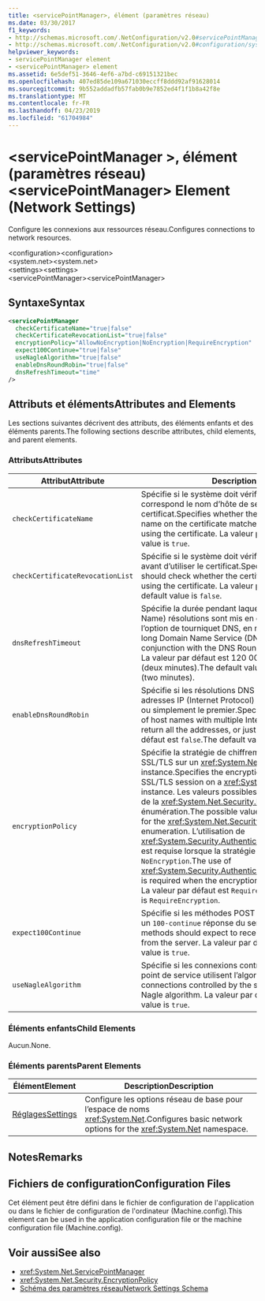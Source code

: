 ```yaml
---
title: <servicePointManager>, élément (paramètres réseau)
ms.date: 03/30/2017
f1_keywords:
- http://schemas.microsoft.com/.NetConfiguration/v2.0#servicePointManager
- http://schemas.microsoft.com/.NetConfiguration/v2.0#configuration/system.net/settings/servicePointManager
helpviewer_keywords:
- servicePointManager element
- <servicePointManager> element
ms.assetid: 6e5def51-3646-4ef6-a7bd-c69151321bec
ms.openlocfilehash: 407ed85de109a671030eccff8ddd92af91628014
ms.sourcegitcommit: 9b552addadfb57fab0b9e7852ed4f1f1b8a42f8e
ms.translationtype: MT
ms.contentlocale: fr-FR
ms.lasthandoff: 04/23/2019
ms.locfileid: "61704984"
---
```

# <a name="servicepointmanager-element-network-settings"></a><span data-ttu-id="f88fd-102">\<servicePointManager >, élément (paramètres réseau)</span><span class="sxs-lookup"><span data-stu-id="f88fd-102">\<servicePointManager> Element (Network Settings)</span></span>
<span data-ttu-id="f88fd-103">Configure les connexions aux ressources réseau.</span><span class="sxs-lookup"><span data-stu-id="f88fd-103">Configures connections to network resources.</span></span>  
  
 <span data-ttu-id="f88fd-104">\<configuration></span><span class="sxs-lookup"><span data-stu-id="f88fd-104">\<configuration></span></span>  
<span data-ttu-id="f88fd-105">\<system.net></span><span class="sxs-lookup"><span data-stu-id="f88fd-105">\<system.net></span></span>  
<span data-ttu-id="f88fd-106">\<settings></span><span class="sxs-lookup"><span data-stu-id="f88fd-106">\<settings></span></span>  
<span data-ttu-id="f88fd-107">\<servicePointManager></span><span class="sxs-lookup"><span data-stu-id="f88fd-107">\<servicePointManager></span></span>  
  
## <a name="syntax"></a><span data-ttu-id="f88fd-108">Syntaxe</span><span class="sxs-lookup"><span data-stu-id="f88fd-108">Syntax</span></span>  
  
```xml  
<servicePointManager  
  checkCertificateName="true|false"  
  checkCertificateRevocationList="true|false"  
  encryptionPolicy="AllowNoEncryption|NoEncryption|RequireEncryption"  
  expect100Continue="true|false"  
  useNagleAlgorithm="true|false"  
  enableDnsRoundRobin="true|false"  
  dnsRefreshTimeout="time"  
/>  
```  
  
## <a name="attributes-and-elements"></a><span data-ttu-id="f88fd-109">Attributs et éléments</span><span class="sxs-lookup"><span data-stu-id="f88fd-109">Attributes and Elements</span></span>  
 <span data-ttu-id="f88fd-110">Les sections suivantes décrivent des attributs, des éléments enfants et des éléments parents.</span><span class="sxs-lookup"><span data-stu-id="f88fd-110">The following sections describe attributes, child elements, and parent elements.</span></span>  
  
### <a name="attributes"></a><span data-ttu-id="f88fd-111">Attributs</span><span class="sxs-lookup"><span data-stu-id="f88fd-111">Attributes</span></span>  
  
|<span data-ttu-id="f88fd-112">**Attribut**</span><span class="sxs-lookup"><span data-stu-id="f88fd-112">**Attribute**</span></span>|<span data-ttu-id="f88fd-113">**Description**</span><span class="sxs-lookup"><span data-stu-id="f88fd-113">**Description**</span></span>|  
|-------------------|---------------------|  
|`checkCertificateName`|<span data-ttu-id="f88fd-114">Spécifie si le système doit vérifier que le nom du certificat correspond le nom d’hôte de serveur avant d’utiliser le certificat.</span><span class="sxs-lookup"><span data-stu-id="f88fd-114">Specifies whether the system should verify that the name on the certificate matches the server host name before using the certificate.</span></span> <span data-ttu-id="f88fd-115">La valeur par défaut est `true`.</span><span class="sxs-lookup"><span data-stu-id="f88fd-115">The default value is `true`.</span></span>|  
|`checkCertificateRevocationList`|<span data-ttu-id="f88fd-116">Spécifie si le système doit vérifier si le certificat a été révoqué avant d’utiliser le certificat.</span><span class="sxs-lookup"><span data-stu-id="f88fd-116">Specifies whether the system should check whether the certificate has been revoked before using the certificate.</span></span> <span data-ttu-id="f88fd-117">La valeur par défaut est `false`.</span><span class="sxs-lookup"><span data-stu-id="f88fd-117">The default value is `false`.</span></span>|  
|`dnsRefreshTimeout`|<span data-ttu-id="f88fd-118">Spécifie la durée pendant laquelle Service DNS (Domain Name) résolutions sont mis en cache en conjonction avec l’option de tourniquet DNS, en millisecondes.</span><span class="sxs-lookup"><span data-stu-id="f88fd-118">Specifies how long Domain Name Service (DNS) resolutions are cached in conjunction with the DNS Round Robin option, in milliseconds.</span></span> <span data-ttu-id="f88fd-119">La valeur par défaut est 120 000 millisecondes (deux minutes).</span><span class="sxs-lookup"><span data-stu-id="f88fd-119">The default value is 120,000 milliseconds (two minutes).</span></span>|  
|`enableDnsRoundRobin`|<span data-ttu-id="f88fd-120">Spécifie si les résolutions DNS d’hôte noms avec plusieurs adresses IP (Internet Protocol) retournés toutes les adresses, ou simplement le premier.</span><span class="sxs-lookup"><span data-stu-id="f88fd-120">Specifies whether DNS resolutions of host names with multiple Internet Protocol (IP) addresses return all the addresses, or just the first one.</span></span> <span data-ttu-id="f88fd-121">La valeur par défaut est `false`.</span><span class="sxs-lookup"><span data-stu-id="f88fd-121">The default value is `false`.</span></span>|  
|`encryptionPolicy`|<span data-ttu-id="f88fd-122">Spécifie la stratégie de chiffrement appliquée à une session SSL/TLS sur un <xref:System.Net.ServicePointManager> instance.</span><span class="sxs-lookup"><span data-stu-id="f88fd-122">Specifies the encryption policy applied to an SSL/TLS session on a <xref:System.Net.ServicePointManager> instance.</span></span> <span data-ttu-id="f88fd-123">Les valeurs possibles sont équivalentes aux valeurs de la <xref:System.Net.Security.EncryptionPolicy> énumération.</span><span class="sxs-lookup"><span data-stu-id="f88fd-123">The possible values are equivalent to the values for the <xref:System.Net.Security.EncryptionPolicy> enumeration.</span></span> <span data-ttu-id="f88fd-124">L’utilisation de <xref:System.Security.Authentication.CipherAlgorithmType.Null> est requise lorsque la stratégie de chiffrement est définie sur `NoEncryption`.</span><span class="sxs-lookup"><span data-stu-id="f88fd-124">The use of <xref:System.Security.Authentication.CipherAlgorithmType.Null> is required when the encryption policy is set to `NoEncryption`.</span></span> <span data-ttu-id="f88fd-125">La valeur par défaut est `RequireEncryption`.</span><span class="sxs-lookup"><span data-stu-id="f88fd-125">The default value is `RequireEncryption`.</span></span>|  
|`expect100Continue`|<span data-ttu-id="f88fd-126">Spécifie si les méthodes POST doivent attendre pour recevoir un `100-continue` réponse du serveur.</span><span class="sxs-lookup"><span data-stu-id="f88fd-126">Specifies whether POST methods should expect to receive a `100-continue` response from the server.</span></span> <span data-ttu-id="f88fd-127">La valeur par défaut est `true`.</span><span class="sxs-lookup"><span data-stu-id="f88fd-127">The default value is `true`.</span></span>|  
|`useNagleAlgorithm`|<span data-ttu-id="f88fd-128">Spécifie si les connexions contrôlées par le Gestionnaire de point de service utilisent l’algorithme Nagle.</span><span class="sxs-lookup"><span data-stu-id="f88fd-128">Specifies whether connections controlled by the service point manager use the Nagle algorithm.</span></span> <span data-ttu-id="f88fd-129">La valeur par défaut est `true`.</span><span class="sxs-lookup"><span data-stu-id="f88fd-129">The default value is `true`.</span></span>|  
  
### <a name="child-elements"></a><span data-ttu-id="f88fd-130">Éléments enfants</span><span class="sxs-lookup"><span data-stu-id="f88fd-130">Child Elements</span></span>  
 <span data-ttu-id="f88fd-131">Aucun.</span><span class="sxs-lookup"><span data-stu-id="f88fd-131">None.</span></span>  
  
### <a name="parent-elements"></a><span data-ttu-id="f88fd-132">Éléments parents</span><span class="sxs-lookup"><span data-stu-id="f88fd-132">Parent Elements</span></span>  
  
|<span data-ttu-id="f88fd-133">**Élément**</span><span class="sxs-lookup"><span data-stu-id="f88fd-133">**Element**</span></span>|<span data-ttu-id="f88fd-134">**Description**</span><span class="sxs-lookup"><span data-stu-id="f88fd-134">**Description**</span></span>|  
|-----------------|---------------------|  
|[<span data-ttu-id="f88fd-135">Réglages</span><span class="sxs-lookup"><span data-stu-id="f88fd-135">Settings</span></span>](../../../../../docs/framework/configure-apps/file-schema/network/settings-element-network-settings.md)|<span data-ttu-id="f88fd-136">Configure les options réseau de base pour l’espace de noms <xref:System.Net>.</span><span class="sxs-lookup"><span data-stu-id="f88fd-136">Configures basic network options for the <xref:System.Net> namespace.</span></span>|  
  
## <a name="remarks"></a><span data-ttu-id="f88fd-137">Notes</span><span class="sxs-lookup"><span data-stu-id="f88fd-137">Remarks</span></span>  
  
## <a name="configuration-files"></a><span data-ttu-id="f88fd-138">Fichiers de configuration</span><span class="sxs-lookup"><span data-stu-id="f88fd-138">Configuration Files</span></span>  
 <span data-ttu-id="f88fd-139">Cet élément peut être défini dans le fichier de configuration de l'application ou dans le fichier de configuration de l'ordinateur (Machine.config).</span><span class="sxs-lookup"><span data-stu-id="f88fd-139">This element can be used in the application configuration file or the machine configuration file (Machine.config).</span></span>  
  
## <a name="see-also"></a><span data-ttu-id="f88fd-140">Voir aussi</span><span class="sxs-lookup"><span data-stu-id="f88fd-140">See also</span></span>

- <xref:System.Net.ServicePointManager>
- <xref:System.Net.Security.EncryptionPolicy>
- [<span data-ttu-id="f88fd-141">Schéma des paramètres réseau</span><span class="sxs-lookup"><span data-stu-id="f88fd-141">Network Settings Schema</span></span>](../../../../../docs/framework/configure-apps/file-schema/network/index.md)
